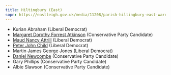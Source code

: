 ```yaml
---
title: Hiltingbury (East)
sopn: https://eastleigh.gov.uk/media/11208/parish-hiltingbury-east-ward.pdf
---
```


- Kurian Abraham (Liberal Democrat)
- [Margaret Dorothy Forrest Atkinson](https://whocanivotefor.co.uk/person/38686/margaret-atkinson) (Conservative Party Candidate)
- [Maud Nancy Attrill](https://whocanivotefor.co.uk/person/87020/maud-nancy-attrill) (Liberal Democrat)
- [Peter John Child](https://whocanivotefor.co.uk/person/38687/peter-john-child) (Liberal Democrat)
- Martin James George Jones (Liberal Democrat)
- [Daniel Newcombe](https://whocanivotefor.co.uk/person/38646/daniel-robert-newcombe) (Conservative Party Candidate)
- Gary Phillips (Conservative Party Candidate)
- Albie Slawson (Conservative Party Candidate)
